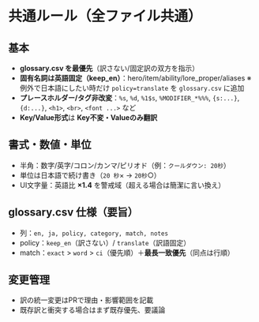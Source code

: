 # 共通ルール（全ファイル共通）

## 基本
- **glossary.csv を最優先**（訳さない/固定訳の双方を指示）
- **固有名詞は英語固定（keep_en）**：hero/item/ability/lore_proper/aliases
  ※例外で日本語にしたい時だけ `policy=translate` を `glossary.csv` に追加
- **プレースホルダー/タグ非改変**：`%s`, `%d`, `%1$s`, `%MODIFIER_*%%%`, `{s:...}`, `{d:...}`, `<h1>`, `<br>`, `<font ...>` など
- **Key/Value形式**は **Key不変・Valueのみ翻訳**

## 書式・数値・単位
- 半角：数字/英字/コロン/カンマ/ピリオド（例：`クールダウン: 20秒`）
- 単位は日本語で続け書き（`20 秒`× → `20秒`○）
- UI文字量：英語比 **×1.4** を警戒域（超える場合は簡潔に言い換え）

## glossary.csv 仕様（要旨）
- 列：`en, ja, policy, category, match, notes`
- policy：`keep_en`（訳さない）/ `translate`（訳語固定）
- match：`exact` > `word` > `ci`（優先順）＋**最長一致優先**（同点は行順）

## 変更管理
- 訳の統一変更はPRで理由・影響範囲を記載
- 既存訳と衝突する場合はまず既存優先、要議論

